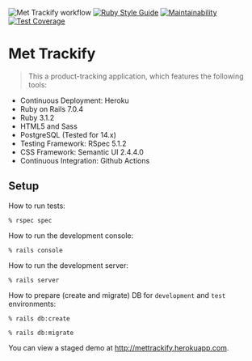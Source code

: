 ![Met Trackify workflow](https://github.com/tflem/met_trackify/actions/workflows/mettrackify.yml/badge.svg)
[![Ruby Style Guide](https://img.shields.io/badge/code_style-standard-brightgreen.svg)](https://github.com/testdouble/standard)
[![Maintainability](https://api.codeclimate.com/v1/badges/ed991bc332c2bac4e713/maintainability)](https://codeclimate.com/github/tflem/met_trackify/maintainability)
[![Test Coverage](https://api.codeclimate.com/v1/badges/ed991bc332c2bac4e713/test_coverage)](https://codeclimate.com/github/tflem/met_trackify/test_coverage)

# Met Trackify

> This a product-tracking application, which features the following tools:

- Continuous Deployment: Heroku
- Ruby on Rails 7.0.4
- Ruby 3.1.2
- HTML5 and Sass
- PostgreSQL (Tested for 14.x)
- Testing Framework: RSpec 5.1.2
- CSS Framework: Semantic UI 2.4.4.0
- Continuous Integration: Github Actions

## Setup

How to run tests:

```
% rspec spec
```

How to run the development console:

```
% rails console
```

How to run the development server:

```
% rails server
```

How to prepare (create and migrate) DB for `development` and `test` environments:

```
% rails db:create

% rails db:migrate
```

You can view a staged demo at http://mettrackify.herokuapp.com.
